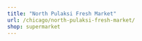 ```yaml
---
title: "North Pulaksi Fresh Market"
url: /chicago/north-pulaksi-fresh-market/
shop: supermarket
---
```

